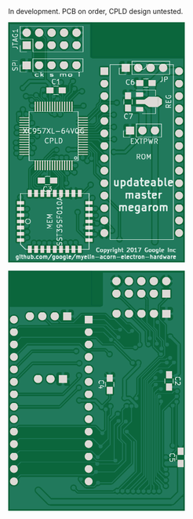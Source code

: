 In development.  PCB on order, CPLD design untested.

![PCB front](pcb/pcb-front.png)

![PCB back](pcb/pcb-back.png)
